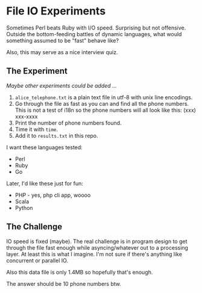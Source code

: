 # File IO Experiments

Sometimes Perl beats Ruby with I/O speed.  Surprising but not offensive.
Outside the bottom-feeding battles of dynamic languages, what would
something assumed to be "fast" behave like?

Also, this may serve as a nice interview quiz.

## The Experiment

_Maybe other experiments could be added ..._

1. `alice_telephone.txt` is a plain text file in utf-8 with unix line
   encodings.
2. Go through the file as fast as you can and find all the phone
   numbers.  This is not a test of i18n so the phone numbers will all
   look like this: (xxx) xxx-xxxx
3. Print the number of phone numbers found.
4. Time it with `time`.
5. Add it to `results.txt` in this repo.

I want these languages tested:

* Perl
* Ruby
* Go

Later, I'd like these just for fun:

* PHP - yes, php cli app, woooo
* Scala
* Python

## The Challenge

IO speed is fixed (maybe).  The real challenge is in program design to get through the file fast enough while asyncing/whatever out to a processing layer.  At least this is what I imagine.  I'm not sure if there's anything like concurrent or parallel IO.

Also this data file is only 1.4MB so hopefully that's enough.

The answer should be 10 phone numbers btw.
